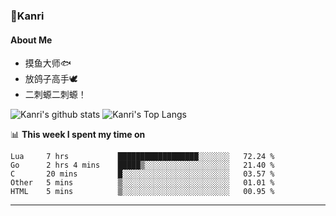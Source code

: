### 🌱Kanri
#### About Me
- 摸鱼大师🐟
- 放鸽子高手🕊
- 二刺螈二刺螈！

![Kanri's github stats](https://github-readme-stats.vercel.app/api?username=Yiwen-Chan&show_icons=true&theme=vue&line_height=20)
![Kanri's Top Langs](https://github-readme-stats.vercel.app/api/top-langs/?username=Yiwen-Chan&layout=compact&theme=vue&card_width=270)

📊 **This week I spent my time on**
<!--START_SECTION:waka-->
```text
Lua     7 hrs           ██████████████████░░░░░░░   72.24 % 
Go      2 hrs 4 mins    █████▒░░░░░░░░░░░░░░░░░░░   21.40 % 
C       20 mins         █░░░░░░░░░░░░░░░░░░░░░░░░   03.57 % 
Other   5 mins          ▒░░░░░░░░░░░░░░░░░░░░░░░░   01.01 % 
HTML    5 mins          ▒░░░░░░░░░░░░░░░░░░░░░░░░   00.95 % 
```
<!--END_SECTION:waka-->

***

